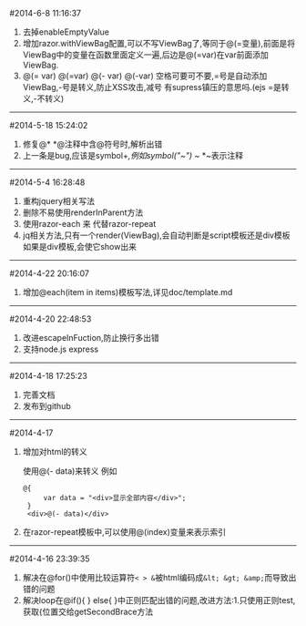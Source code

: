 #2014-6-8 11:16:37
1. 去掉enableEmptyValue
2. 增加razor.withViewBag配置,可以不写ViewBag了,等同于@(=变量),前面是将ViewBag中的变量在函数里面定义一遍,后边是@(=var)在var前面添加ViewBag.
3. @(= var) @(=var) @(- var) @(-var) 空格可要可不要,=号是自动添加ViewBag,-号是转义,防止XSS攻击,减号 有supress镇压的意思吗.(ejs =是转义,-不转义) 
-----------------------------
#2014-5-18 15:24:02
1. 修复@* *@注释中含@符号时,解析出错
2. 上一条是bug,应该是symbol+*,例如symbol("~") ~* *~表示注释
-----------------------------
#2014-5-4 16:28:48
1. 重构jquery相关写法
2. 删除不易使用renderInParent方法
3. 使用razor-each 来 代替razor-repeat
4. jq相关方法,只有一个render(ViewBag),会自动判断是script模板还是div模板
	如果是div模板,会使它show出来
----------------------
#2014-4-22 20:16:07
1. 增加@each(item in items)模板写法,详见doc/template.md

------------------------------------
#2014-4-20 22:48:53
1. 改进escapeInFuction,防止换行多出错
1. 支持node.js express
-----------------------------
#2014-4-18 17:25:23
1. 完善文档
2. 发布到github
-------------------------------
#2014-4-17
1. 增加对html的转义

	使用@(- data)来转义
	例如

	   @{
			var data = "<div>显示全部内容</div>";
		}
		<div>@(- data)</div>

2. 在razor-repeat模板中,可以使用@(index)变量来表示索引

----------------------------
#2014-4-16 23:39:35
1. 解决在@for()中使用比较运算符`< > &`被html编码成`&lt; &gt; &amp;`而导致出错的问题
2. 解决loop在@if(){ } else{ }中正则匹配出错的问题,改进方法:1.只使用正则test,获取{位置交给getSecondBrace方法